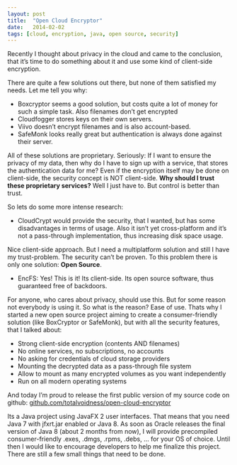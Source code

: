 ```yaml
---
layout: post
title:  "Open Cloud Encryptor"
date:   2014-02-02
tags: [cloud, encryption, java, open source, security]
---
```

Recently I thought about privacy in the cloud and came to the conclusion, that it’s time to do something about it and use some kind of client-side encryption.

There are quite a few solutions out there, but none of them satisfied my needs. Let me tell you why:

- Boxcryptor seems a good solution, but costs quite a lot of money for such a simple task. Also filenames don’t get encrypted
- Cloudfogger stores keys on their own servers.
- Viivo doesn’t encrypt filenames and is also account-based.
- SafeMonk looks really great but authentication is always done against their server.

All of these solutions are proprietary. Seriously: If I want to ensure the privacy of my data, then why do I have to sign up with a service, that stores the authentication data for me? Even if the encryption itself may be done on client-side, the security concept is NOT client-side. **Why should I trust these proprietary services?** Well I just have to. But control is better than trust.

So lets do some more intense research:

- CloudCrypt would provide the security, that I wanted, but has some disadvantages in terms of usage. Also it isn’t yet cross-platform and it’s not a pass-through implementation, thus increasing disk space usage.

Nice client-side approach. But I need a multiplatform solution and still I have my trust-problem. The security can’t be proven. To this problem there is only one solution: **Open Source**.

- EncFS: Yes! This is it! Its client-side. Its open source software, thus guaranteed free of backdoors.

For anyone, who cares about privacy, should use this. But for some reason not everybody is using it. So what is the reason? Ease of use. Thats why I started a new open source project aiming to create a consumer-friendly solution (like BoxCryptor or SafeMonk), but with all the security features, that I talked about:

- Strong client-side encryption (contents AND filenames)
- No online services, no subscriptions, no accounts
- No asking for credentials of cloud storage providers
- Mounting the decrypted data as a pass-through file system
- Allow to mount as many encrypted volumes as you want independently
- Run on all modern operating systems

And today I’m proud to release the first public version of my source code on github: [github.com/totalvoidness/open-cloud-encryptor](http://github.com/totalvoidness/open-cloud-encryptor)

Its a Java project using JavaFX 2 user interfaces. That means that you need Java 7 with jfxrt.jar enabled or Java 8. As soon as Oracle releases the final version of Java 8 (about 2 months from now), I will provide precompiled consumer-friendly .exes, .dmgs, .rpms, .debs, … for your OS of choice. Until then I would like to encourage developers to help me finalize this project. There are still a few small things that need to be done.
